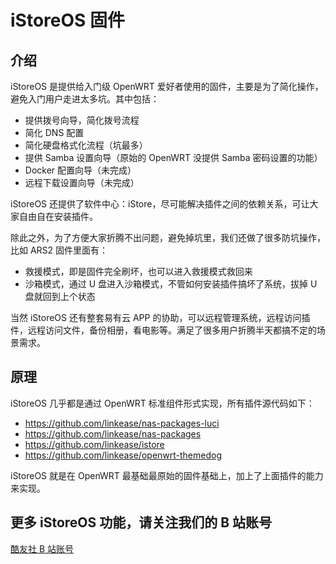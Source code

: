 # iStoreOS 固件

## 介绍

iStoreOS 是提供给入门级 OpenWRT 爱好者使用的固件，主要是为了简化操作，避免入门用户走进太多坑。其中包括：

* 提供拨号向导，简化拨号流程
* 简化 DNS 配置
* 简化硬盘格式化流程（坑最多）
* 提供 Samba 设置向导（原始的 OpenWRT 没提供 Samba 密码设置的功能）
* Docker 配置向导（未完成）
* 远程下载设置向导（未完成）

iStoreOS 还提供了软件中心：iStore，尽可能解决插件之间的依赖关系，可让大家自由自在安装插件。

除此之外，为了方便大家折腾不出问题，避免掉坑里，我们还做了很多防坑操作，比如 ARS2 固件里面有：

* 救援模式，即是固件完全刷坏，也可以进入救援模式救回来
* 沙箱模式，通过 U 盘进入沙箱模式，不管如何安装插件搞坏了系统，拔掉 U 盘就回到上个状态

当然 iStoreOS 还有整套易有云 APP 的协助，可以远程管理系统，远程访问插件，远程访问文件，备份相册，看电影等。满足了很多用户折腾半天都搞不定的场景需求。

## 原理

iStoreOS 几乎都是通过 OpenWRT 标准组件形式实现，所有插件源代码如下：

* https://github.com/linkease/nas-packages-luci
* https://github.com/linkease/nas-packages
* https://github.com/linkease/istore
* https://github.com/linkease/openwrt-themedog

iStoreOS 就是在 OpenWRT 最基础最原始的固件基础上，加上了上面插件的能力来实现。

## 更多 iStoreOS 功能，请关注我们的 B 站账号

[酷友社 B 站账号](https://space.bilibili.com/1492058311?spm_id_from=333.788.0.0)
